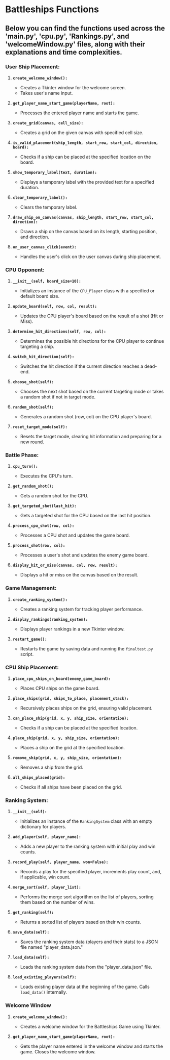 # Battleships Functions
## Below you can find the functions used across the 'main.py', 'cpu.py', 'Rankings.py', and 'welcomeWindow.py' files, along with their explanations and time complexities.

### User Ship Placement:
1. **`create_welcome_window():`**
   - Creates a Tkinter window for the welcome screen.
   - Takes user's name input.

2. **`get_player_name_start_game(playerName, root):`**
   - Processes the entered player name and starts the game.

3. **`create_grid(canvas, cell_size):`**
   - Creates a grid on the given canvas with specified cell size.

4. **`is_valid_placement(ship_length, start_row, start_col, direction, board):`**
   - Checks if a ship can be placed at the specified location on the board.

5. **`show_temporary_label(text, duration):`**
   - Displays a temporary label with the provided text for a specified duration.

6. **`clear_temporary_label():`**
   - Clears the temporary label.

7. **`draw_ship_on_canvas(canvas, ship_length, start_row, start_col, direction):`**
   - Draws a ship on the canvas based on its length, starting position, and direction.

8. **`on_user_canvas_click(event):`**
   - Handles the user's click on the user canvas during ship placement.
### CPU Opponent:
1. **`__init__(self, board_size=10):`**
   - Initializes an instance of the `CPU_Player` class with a specified or default board size.
  
2. **`update_board(self, row, col, result):`**
   - Updates the CPU player's board based on the result of a shot (Hit or Miss).
  
3. **`determine_hit_directions(self, row, col):`**
   - Determines the possible hit directions for the CPU player to continue targeting a ship.
  
4. **`switch_hit_direction(self):`**
   - Switches the hit direction if the current direction reaches a dead-end.
  
5. **`choose_shot(self):`**
   - Chooses the next shot based on the current targeting mode or takes a random shot if not in target mode.
  
6. **`random_shot(self):`**
   - Generates a random shot (row, col) on the CPU player's board.
  
7. **`reset_target_mode(self):`**
   - Resets the target mode, clearing hit information and preparing for a new round.

### Battle Phase:
1. **`cpu_turn():`**
    - Executes the CPU's turn.

2. **`get_random_shot():`**
    - Gets a random shot for the CPU.

3. **`get_targeted_shot(last_hit):`**
    - Gets a targeted shot for the CPU based on the last hit position.

4. **`process_cpu_shot(row, col):`**
    - Processes a CPU shot and updates the game board.

5. **`process_shot(row, col):`**
    - Processes a user's shot and updates the enemy game board.

6. **`display_hit_or_miss(canvas, col, row, result):`**
    - Displays a hit or miss on the canvas based on the result.

### Game Management:
1. **`create_ranking_system():`**
    - Creates a ranking system for tracking player performance.

2. **`display_rankings(ranking_system):`**
    - Displays player rankings in a new Tkinter window.

3. **`restart_game():`**
    - Restarts the game by saving data and running the `finaltest.py` script.

### CPU Ship Placement:
1. **`place_cpu_ships_on_board(enemy_game_board):`**
   - Places CPU ships on the game board.

2. **`place_ships(grid, ships_to_place, placement_stack):`**
    - Recursively places ships on the grid, ensuring valid placement.

3. **`can_place_ship(grid, x, y, ship_size, orientation):`**
    - Checks if a ship can be placed at the specified location.

4. **`place_ship(grid, x, y, ship_size, orientation):`**
    - Places a ship on the grid at the specified location.

5. **`remove_ship(grid, x, y, ship_size, orientation):`**
    - Removes a ship from the grid.

6. **`all_ships_placed(grid):`**
    - Checks if all ships have been placed on the grid.

### Ranking System:
1. **`__init__(self):`**
   - Initializes an instance of the `RankingSystem` class with an empty dictionary for players.

2. **`add_player(self, player_name):`**
   - Adds a new player to the ranking system with initial play and win counts.

3. **`record_play(self, player_name, won=False):`**
   - Records a play for the specified player, increments play count, and, if applicable, win count.

4. **`merge_sort(self, player_list):`**
   - Performs the merge sort algorithm on the list of players, sorting them based on the number of wins.

5. **`get_ranking(self):`**
   - Returns a sorted list of players based on their win counts.

6. **`save_data(self):`**
   - Saves the ranking system data (players and their stats) to a JSON file named "player_data.json."

7. **`load_data(self):`**
   - Loads the ranking system data from the "player_data.json" file.

8. **`load_existing_players(self):`**
   - Loads existing player data at the beginning of the game. Calls `load_data()` internally.
   

### Welcome Window

1. **`create_welcome_window():`**
   - Creates a welcome window for the Battleships Game using Tkinter.
  
2. **`get_player_name_start_game(playerName, root):`**
   - Gets the player name entered in the welcome window and starts the game. Closes the welcome window.



